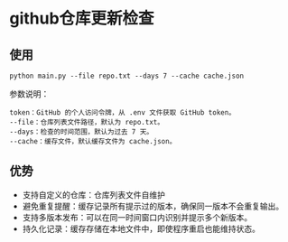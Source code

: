 # github仓库更新检查

## 使用
```
python main.py --file repo.txt --days 7 --cache cache.json
```
参数说明：
```
token：GitHub 的个人访问令牌，从 .env 文件获取 GitHub token。
--file：仓库列表文件路径，默认为 repo.txt。
--days：检查的时间范围，默认为过去 7 天。
--cache：缓存文件，默认缓存文件为 cache.json。
```

## 优势
- 支持自定义的仓库：仓库列表文件自维护
- 避免重复提醒：缓存记录所有提示过的版本，确保同一版本不会重复输出。
- 支持多版本发布：可以在同一时间窗口内识别并提示多个新版本。
- 持久化记录：缓存存储在本地文件中，即使程序重启也能维持状态。